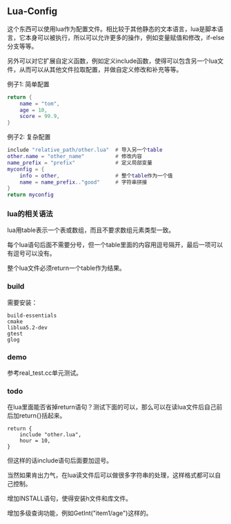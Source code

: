 ## Lua-Config

这个东西可以使用lua作为配置文件。相比较于其他静态的文本语言，lua是脚本语言，它本身可以被执行，所以可以允许更多的操作，例如变量赋值和修改，if-else分支等等。

另外可以对它扩展自定义函数，例如定义include函数，使得可以包含另一个lua文件，从而可以从其他文件拉取配置，并做自定义修改和补充等等。

例子1: 简单配置

```lua
return {
    name = "tom",
    age = 10,
    score = 99.9,
}
```

例子2: 复杂配置

```lua
include "relative_path/other.lua"  # 导入另一个table
other.name = "other_name"          # 修改内容
name_prefix = "prefix"             # 定义局部变量
myconfig = {
    info = other,                  # 整个table作为一个值
    name = name_prefix.."good"     # 字符串拼接
}
return myconfig
```

### lua的相关语法

lua用table表示一个表或数组，而且不要求数组元素类型一致。

每个lua语句后面不需要分号，但一个table里面的内容用逗号隔开，最后一项可以有逗号可以没有。

整个lua文件必须return一个table作为结果。

### build

需要安装：
```
build-essentials
cmake
liblua5.2-dev
gtest
glog
```

### demo
参考real_test.cc单元测试。

### todo

在lua里面能否省掉return语句？测试下面的可以，那么可以在读lua文件后自己前后加return{}括起来。

```
return {
    include "other.lua",
    hour = 10,
}
```
但这样的话include语句后面要加逗号。

当然如果肯出力气，在lua读文件后可以做很多字符串的处理，这样格式都可以自己控制。

增加INSTALL语句，使得安装h文件和库文件。

增加多级查询功能，例如GetInt("item1/age")这样的。